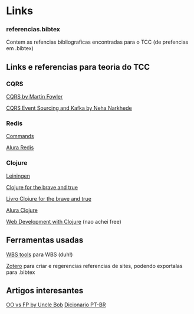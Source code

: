 # Links

### referencias.bibtex
Contem as refencias bibliograficas encontradas para o TCC (de prefencias em .bibtex)

## Links e referencias para teoria do TCC

### CQRS
[CQRS by Martin Fowler](https://martinfowler.com/bliki/CQRS.html)

[CQRS Event Sourcing and Kafka by Neha Narkhede](https://www.confluent.io/blog/event-sourcing-cqrs-stream-processing-apache-kafka-whats-connection/)

### Redis
[Commands](https://redis.io/commands)

[Alura Redis](https://www.alura.com.br/curso-online-nosql-chave-valor-com-redis-1)

### Clojure
[Leiningen](https://leiningen.org/)

[Clojure for the brave and true](http://www.braveclojure.com/)

[Livro Clojure for the brave and true](http://www.braveclojure.com/foreword/) 

[Alura Clojure](https://www.alura.com.br/curso-online-introducao-a-programacao-funcional-com-clojure)

[Web Development with Clojure](https://books.google.com.br/books?id=jzvRsgEACAAJ&dq=clojure+for+web+services&hl=en&sa=X&ved=0ahUKEwi98JeIwvXSAhVBlpAKHahKDTMQ6AEILzAC) (nao achei free)

## Ferramentas usadas

[WBS tools](http://www.wbstool.com/) para WBS (duh!)

[Zotero](https://www.zotero.org/) para criar e regerencias referencias de sites, podendo exportalas para .bibtex


## Artigos interesantes

[OO vs FP by Uncle Bob](http://blog.cleancoder.com/uncle-bob/2014/11/24/FPvsOO.html)
[Dicionario PT-BR](http://pt-br.libreoffice.org/assets/Uploads/PT-BR-Documents/VERO/ptBR-2013-10-30AOC-2.zip)
